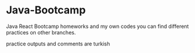 # Java-Bootcamp
Java React Bootcamp homeworks and my own codes you can find different practices on other branches.

practice outputs and comments are turkish
